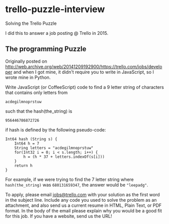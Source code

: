 # trello-puzzle-interview
Solving the Trello Puzzle

I did this to answer a job posting @ Trello in 2015.

## The programming Puzzle
Originally posted on http://web.archive.org/web/20141209192900/https://trello.com/jobs/developer and when I got mine, it didn't require you to write in JavaScript, so I wrote mine in Python.

Write JavaScript (or CoffeeScript) code to find a 9 letter string of characters that contains only letters from

```acdegilmnoprstuw```

such that the hash(the_string) is

```956446786872726```

if hash is defined by the following pseudo-code:

```
Int64 hash (String s) {
    Int64 h = 7
    String letters = "acdegilmnoprstuw"
    for(Int32 i = 0; i < s.length; i++) {
        h = (h * 37 + letters.indexOf(s[i]))
    }
    return h
}
```

For example, if we were trying to find the 7 letter string where ```hash(the_string)``` was ```680131659347```, the answer would be ```"leepadg"```.

To apply, please email jobs@trello.com with your solution as the first word in the subject line. Include any code you used to solve the problem as an attachment, and also send us a current resume in HTML, Plain Text, or PDF format. In the body of the email please explain why you would be a good fit for this job. If you have a website, send us the URL!

